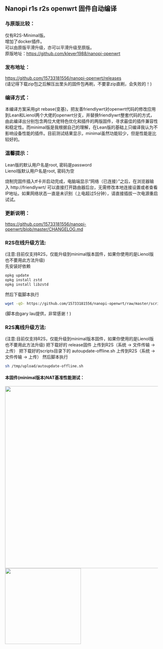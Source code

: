 ## Nanopi r1s r2s openwrt 固件自动编译

### 与原版比较：
仅有R2S-Minimal版。  
增加了docker插件。  
可以由原版平滑升级，亦可以平滑升级至原版。  
原版地址：https://github.com/klever1988/nanopi-openwrt

### 发布地址：

https://github.com/15733181556/nanopi-openwrt/releases  
(请记得下载zip包之后解压出里头的固件包再刷，不要拿zip直刷，会失败的！)

### 编译方式：

本编译方案采用git rebase(变基)，把友善friendlywrt对openwrt代码的修改应用到Lean和Lienol两个大佬的openwrt分支，并替换friendlywrt整套代码的方式，由此编译出分别包含两位大佬特色优化和插件的两版固件，寻求最佳的插件兼容性和稳定性。而minimal版是我根据自己的理解，在Lean版的基础上只编译我认为不影响设备性能的插件。目前测试结果显示，minimal虽然功能较少，但是性能是比较好的。

### 温馨提示：

Lean版的默认用户名是root, 密码是password  
Lienol版默认用户名是root, 密码为空

烧制完固件插入tf卡并启动完成，电脑端显示“网络（已连接）”之后，在浏览器输入 http://friendlywrt/ 可以直接打开路由器后台，无需修改本地连接设置或者查看IP地址。如果网络状态一直是未识别（上电超过5分钟），请直接插拔一次电源重启试试。

### 更新说明：

https://github.com/15733181556/nanopi-openwrt/blob/master/CHANGELOG.md

### R2S在线升级方法:
(注意:目前仅支持R2S，仅能升级到minimal版本固件，如果你使用的是Lienol版也不要用此方法升级)  
先安装好依赖
```bash
opkg update
opkg install zstd
opkg install libzstd
```
然后下载脚本执行
```bash
wget -qO- https://github.com/15733181556/nanopi-openwrt/raw/master/scripts/autoupdate.sh | sh
```
(脚本由gary lau提供，非常感谢！)

### R2S离线升级方法:
(注意:目前仅支持R2S，仅能升级到minimal版本固件，如果你使用的是Lienol版也不要用此方法升级)
把下载好的 release固件 上传到R2S（系统 -> 文件传输 -> 上传）
把下载好的scripts目录下的 autoupdate-offline.sh 上传到R2S（系统 -> 文件传输 -> 上传）
然后脚本执行
```bash
sh /tmp/upload/autoupdate-offline.sh
```
#### 本固件(minimal版本)NAT基准性能测试：

<img src="https://github.com/klever1988/nanopi-openwrt/raw/master/assets/NAT.jpg" width="600" /><img src="https://raw.githubusercontent.com/klever1988/nanopi-openwrt/master/assets/Acc.jpg" width="250" />
